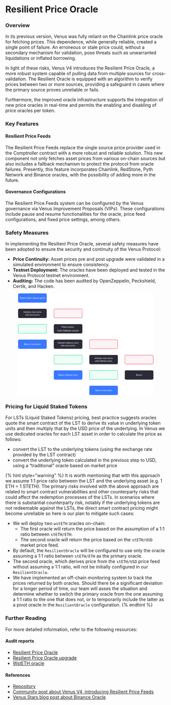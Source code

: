# Resilient Price Oracle

### Overview

In its previous version, Venus was fully reliant on the Chainlink price oracle for fetching prices. This dependence, while generally reliable, created a single point of failure. An erroneous or stale price could, without a secondary mechanism for validation, pose threats such as unwarranted liquidations or inflated borrowing.

In light of these risks, Venus V4 introduces the Resilient Price Oracle, a more robust system capable of pulling data from multiple sources for cross-validation. The Resilient Oracle is equipped with an algorithm to verify prices between two or more sources, providing a safeguard in cases where the primary source proves unreliable or fails.

Furthermore, the improved oracle infrastructure supports the integration of new price oracles in real-time and permits the enabling and disabling of price oracles per token.

### Key Features

#### Resilient Price Feeds

The Resilient Price Feeds replace the single source price provider used in the Comptroller contract with a more robust and reliable solution. This new component not only fetches asset prices from various on-chain sources but also includes a fallback mechanism to protect the protocol from oracle failures. Presently, this feature incorporates Chainlink, RedStone, Pyth Network and Binance oracles, with the possibility of adding more in the future.

#### Governance Configurations

The Resilient Price Feeds system can be configured by the Venus governance via Venus Improvement Proposals (VIPs). These configurations include pause and resume functionalities for the oracle, price feed configurations, and fixed price settings, among others.

### Safety Measures

In implementing the Resilient Price Oracle, several safety measures have been adopted to ensure the security and continuity of the Venus Protocol:

* **Price Continuity:** Asset prices pre and post upgrade were validated in a simulated environment to ensure consistency.
* **Testnet Deployment:** The oracles have been deployed and tested in the Venus Protocol testnet environment.
* **Auditing:** The code has been audited by OpenZeppelin, Peckshield, Certik, and Hacken.

<figure><img src="../.gitbook/assets/17b75928-d6a2-4207-9a0b-89d1d41690d4.png" alt=""><figcaption></figcaption></figure>


### Pricing for Liquid Staked Tokens
For LSTs (Liquid Staked Tokens) pricing, best practice suggests oracles quote the smart contract of the LST to derive its value in underlying token units and then multiply that by the USD price of the underlying. In Venus we use dedicated oracles for each LST asset in order to calculate the price as follows:
*  convert the LST to the underlying tokens (using the exchange rate provided by the LST contract)
*  convert the underlying token calculated in the previous step to USD, using a “traditional” oracle based on market price

{% hint style="warning" %}
It is worth mentioning that with this approach we assume 1:1 price ratio between the LST and the underlying asset (e.g. 1 ETH = 1 STETH). The primary risks involved with the above approach are related to smart contract vulnerabilities and other counterparty risks that could affect the redemption processes of the LSTs. In scenarios where there is substantial counterparty risk, notably if the underlying tokens are not redeemable against the LSTs, the direct smart contract pricing might become unreliable so here is our plan to mitigate such cases:
* We will deploy two `wstETH` oracles on-chain:
  - The first oracle will return the price based on the assumption of a 1:1 ratio between `stETH/ETH`.
  - The second oracle will return the price based on the `stETH/USD` market price feed.
* By default, the `ResilientOracle` will be configured to use only the oracle assuming a 1:1 ratio between `stETH/ETH` as the primary oracle.
* The second oracle, which derives price from the `stETH/USD` price feed without assuming a 1:1 ratio, will not be initially configured in our `ResilientOracle`.
* We have implemented an off-chain monitoring system to track the prices returned by both oracles. Should there be a significant deviation for a longer period of time, our team will asses the situation and determine whether to switch the primary oracle from the one assuming a 1:1 ratio to the one that does not, or to temporarily include the latter as a pivot oracle in the `ResilientOracle` configuration.
{% endhint %}

### Further Reading

For more detailed information, refer to the following resources:

#### Audit reports

* [Resilient Price Oracle](../security-and-audits.md#oracles)
* [Resilient Price Oracle upgrade](../security-and-audits.md#oracles-upgrade-2023-07-24)
* [WstETH oracle](../security-and-audits.md#oracle-for-wsteth)

#### References

* [Repository](https://github.com/VenusProtocol/oracle)
* [Community post about Venus V4, introducing Resilient Price Feeds](https://community.venus.io/t/proposing-venus-v4/3188#price-feed-redundancy-6)
* [Venus Stars blog post about Binance Oracle](https://venusstars.io/community/index.php/2023/05/09/venus-enhances-resilience-binance-oracle-feeds/)
